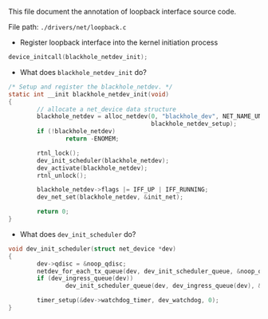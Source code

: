 This file document the annotation of loopback interface source code.

File path: `./drivers/net/loopback.c`

- Register loopback interface into the kernel initiation process

``` C
device_initcall(blackhole_netdev_init);
```

- What does `blackhole_netdev_init` do?


``` C
/* Setup and register the blackhole_netdev. */
static int __init blackhole_netdev_init(void)
{
        // allocate a net_device data structure
        blackhole_netdev = alloc_netdev(0, "blackhole_dev", NET_NAME_UNKNOWN,
                                        blackhole_netdev_setup);
        if (!blackhole_netdev)
                return -ENOMEM;

        rtnl_lock();
        dev_init_scheduler(blackhole_netdev);
        dev_activate(blackhole_netdev);
        rtnl_unlock();

        blackhole_netdev->flags |= IFF_UP | IFF_RUNNING;
        dev_net_set(blackhole_netdev, &init_net);

        return 0;
}

```

- What does `dev_init_scheduler` do?

``` C
void dev_init_scheduler(struct net_device *dev)
{
        dev->qdisc = &noop_qdisc;
        netdev_for_each_tx_queue(dev, dev_init_scheduler_queue, &noop_qdisc);
        if (dev_ingress_queue(dev))
                dev_init_scheduler_queue(dev, dev_ingress_queue(dev), &noop_qdisc);

        timer_setup(&dev->watchdog_timer, dev_watchdog, 0);
}
```
